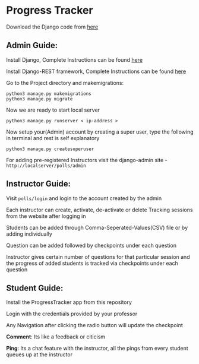 # Progress Tracker

Download the Django code from [here](https://nikhilbikky@git.cse.iitb.ac.in/pavanchaitanya/ProgressTracker.git)


## Admin Guide:


Install Django, Complete Instructions can be found [here](https://www.djangoproject.com/download/)


Install Django-REST framework, Complete Instructions can be found [here](https://www.django-rest-framework.org/#installation)

Go to the Project directory and makemigrations:

```
python3 manage.py makemigrations
python3 manage.py migrate
```

Now we are ready to start local server

```
python3 manage.py runserver < ip-address >
```
Now setup your(Admin) account by creating a super user, type the following in terminal and rest is self explanatory
```
python3 manage.py createsuperuser
```
For adding pre-registered Instructors visit the django-admin site - `http://localserver/polls/admin`


## Instructor Guide:

Visit `polls/login` and login to the account created by the admin

Each instructor can create, activate, de-activate or delete Tracking sessions from the website after logging in

Students can be added through Comma-Seperated-Values(CSV) file or by adding individually

Question can be added followed by checkpoints under each question

Instructor gives certain number of questions for that particular session and the progress of added students is tracked via checkpoints under each question

## Student Guide:

Install the ProgressTracker app from this repository

Login with the credentials provided by your professor

Any Navigation after clicking the radio button will update the checkpoint

**Comment**: Its like a feedback or citicism 

**Ping**: Its a chat feature with the instructor, all the pings from every student queues up at the instructor
